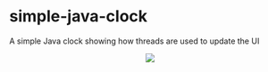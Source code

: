 # simple-java-clock

A simple Java clock showing how threads are used to update the UI

<p align="center"> 
<img src="https://i.imgur.com/V9tic3j.png">
</p>
